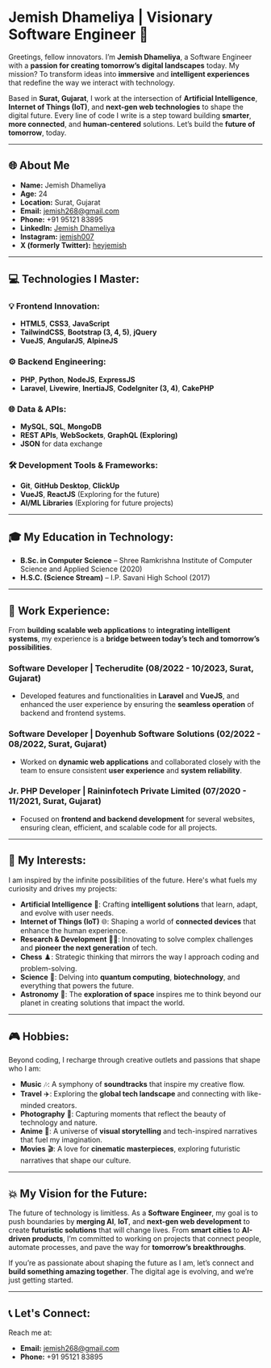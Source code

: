 # **Jemish Dhameliya | Visionary Software Engineer 🚀**

Greetings, fellow innovators. I’m **Jemish Dhameliya**, a Software Engineer with a **passion for creating tomorrow’s digital landscapes** today. My mission? To transform ideas into **immersive** and **intelligent experiences** that redefine the way we interact with technology.

Based in **Surat, Gujarat**, I work at the intersection of **Artificial Intelligence**, **Internet of Things (IoT)**, and **next-gen web technologies** to shape the digital future. Every line of code I write is a step toward building **smarter**, **more connected**, and **human-centered** solutions. Let’s build the **future of tomorrow**, today.

---

## **🌐 About Me**

- **Name:** Jemish Dhameliya  
- **Age:** 24  
- **Location:** Surat, Gujarat  
- **Email:** jemish268@gmail.com  
- **Phone:** +91 95121 83895  
- **LinkedIn:** [Jemish Dhameliya](https://www.linkedin.com/in/jemish-dhameliya/)  
- **Instagram:** [jemish007](https://www.instagram.com/jemish007/)  
- **X (formerly Twitter):** [heyjemish](https://x.com/heyjemish)  

---

## **💻 Technologies I Master:**

### **💡 Frontend Innovation:**
- **HTML5**, **CSS3**, **JavaScript**  
- **TailwindCSS**, **Bootstrap (3, 4, 5)**, **jQuery**  
- **VueJS**, **AngularJS**, **AlpineJS**  

### **⚙️ Backend Engineering:**
- **PHP**, **Python**, **NodeJS**, **ExpressJS**  
- **Laravel**, **Livewire**, **InertiaJS**, **CodeIgniter (3, 4)**, **CakePHP**  

### **🌐 Data & APIs:**
- **MySQL**, **SQL**, **MongoDB**  
- **REST APIs**, **WebSockets**, **GraphQL (Exploring)**  
- **JSON** for data exchange

### **🛠️ Development Tools & Frameworks:**
- **Git**, **GitHub Desktop**, **ClickUp**  
- **VueJS**, **ReactJS** (Exploring for the future)  
- **AI/ML Libraries** (Exploring for future projects)

---

## **🎓 My Education in Technology:**

- **B.Sc. in Computer Science** – Shree Ramkrishna Institute of Computer Science and Applied Science (2020)  
- **H.S.C. (Science Stream)** – I.P. Savani High School (2017)

---

## **🚀 Work Experience:**
From **building scalable web applications** to **integrating intelligent systems**, my experience is a **bridge between today’s tech and tomorrow’s possibilities**.

### **Software Developer | Techerudite** (08/2022 - 10/2023, Surat, Gujarat)  
- Developed features and functionalities in **Laravel** and **VueJS**, and enhanced the user experience by ensuring the **seamless operation** of backend and frontend systems.

### **Software Developer | Doyenhub Software Solutions** (02/2022 - 08/2022, Surat, Gujarat)  
- Worked on **dynamic web applications** and collaborated closely with the team to ensure consistent **user experience** and **system reliability**.

### **Jr. PHP Developer | Raininfotech Private Limited** (07/2020 - 11/2021, Surat, Gujarat)  
- Focused on **frontend and backend development** for several websites, ensuring clean, efficient, and scalable code for all projects.

---

## **🧠 My Interests:**
I am inspired by the infinite possibilities of the future. Here's what fuels my curiosity and drives my projects:

- **Artificial Intelligence** 🤖: Crafting **intelligent solutions** that learn, adapt, and evolve with user needs.  
- **Internet of Things (IoT)** 🌐: Shaping a world of **connected devices** that enhance the human experience.  
- **Research & Development** 🧑‍🔬: Innovating to solve complex challenges and **pioneer the next generation** of tech.  
- **Chess** ♟️: Strategic thinking that mirrors the way I approach coding and problem-solving.  
- **Science** 🔬: Delving into **quantum computing**, **biotechnology**, and everything that powers the future.  
- **Astronomy** 🌌: The **exploration of space** inspires me to think beyond our planet in creating solutions that impact the world.  

---

## **🎮 Hobbies:**
Beyond coding, I recharge through creative outlets and passions that shape who I am:

- **Music** 🎶: A symphony of **soundtracks** that inspire my creative flow.  
- **Travel** ✈️: Exploring the **global tech landscape** and connecting with like-minded creators.  
- **Photography** 📸: Capturing moments that reflect the beauty of technology and nature.  
- **Anime** 🎥: A universe of **visual storytelling** and tech-inspired narratives that fuel my imagination.  
- **Movies** 🎬: A love for **cinematic masterpieces**, exploring futuristic narratives that shape our culture.

---

## **💥 My Vision for the Future:**
The future of technology is limitless. As a **Software Engineer**, my goal is to push boundaries by **merging AI**, **IoT**, and **next-gen web development** to create **futuristic solutions** that will change lives. From **smart cities** to **AI-driven products**, I’m committed to working on projects that connect people, automate processes, and pave the way for **tomorrow’s breakthroughs**.

If you’re as passionate about shaping the future as I am, let’s connect and **build something amazing together**. The digital age is evolving, and we’re just getting started.

---

## **📞 Let's Connect:**

Reach me at:
- **Email:** jemish268@gmail.com  
- **Phone:** +91 95121 83895


